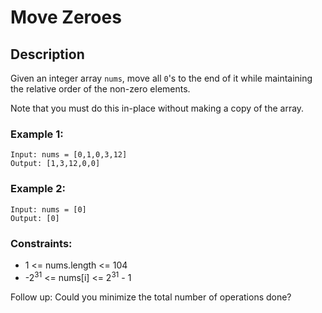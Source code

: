 # Move Zeroes

## Description 

Given an integer array `nums`, move all `0`'s to the end of it while maintaining the relative order of the non-zero elements.

Note that you must do this in-place without making a copy of the array.

### Example 1:
```
Input: nums = [0,1,0,3,12]
Output: [1,3,12,0,0]
```
### Example 2:
```
Input: nums = [0]
Output: [0]
```
### Constraints:
- 1 <= nums.length <= 104
- -2<sup>31</sup> <= nums[i] <= 2<sup>31</sup> - 1

Follow up: Could you minimize the total number of operations done?
